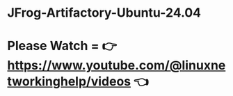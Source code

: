 # JFrog-Artifactory-Ubuntu-24.04
# Please Watch = 👉 https://www.youtube.com/@linuxnetworkinghelp/videos 👈
